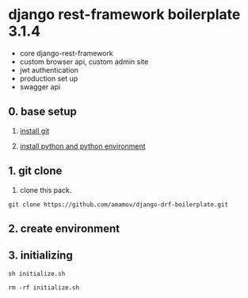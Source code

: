 # django rest-framework boilerplate 3.1.4

- core django-rest-framework
- custom browser api, custom admin site
- jwt authentication
- production set up
- swagger api


## 0. base setup

1. [install git](https://github.com/amamov/cs001/tree/main/5%20GIT)

2. [install python and python environment]()

## 1. git clone

1. clone this pack.

```shell
git clone https://github.com/amamov/django-drf-boilerplate.git
```

## 2. create environment

## 3. initializing


```shell
sh initialize.sh
```

```shell
rm -rf initialize.sh
```


